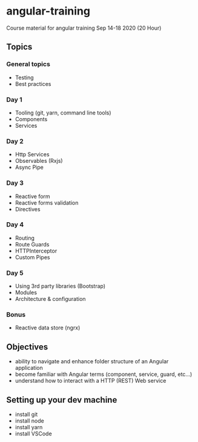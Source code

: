 # angular-training
Course material for angular training Sep 14-18 2020 (20 Hour)

## Topics

### General topics
* Testing
* Best practices

### Day 1
* Tooling (git, yarn, command line tools)
* Components
* Services

### Day 2
* Http Services
* Observables (Rxjs)
* Async Pipe

### Day 3
* Reactive form
* Reactive forms validation
* Directives

### Day 4
* Routing
* Route Guards
* HTTPInterceptor
* Custom Pipes

### Day 5
* Using 3rd party libraries (Bootstrap)
* Modules
* Architecture & configuration

### Bonus
* Reactive data store (ngrx)

## Objectives
- ability to navigate and enhance folder structure of an Angular application
- become familiar with Angular terms (component, service, guard, etc...)
- understand how to interact with a HTTP (REST) Web service

## Setting up your dev machine
- install git
- install node
- install yarn
- install VSCode
